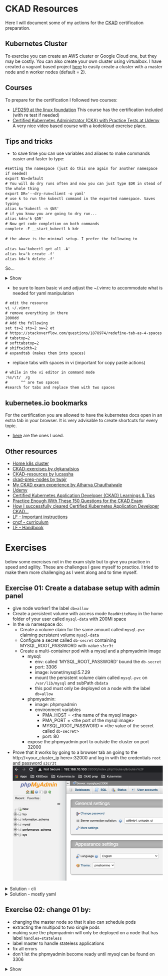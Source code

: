 # CKAD Resources

Here I will document some of my actions for
the [CKAD](https://training.linuxfoundation.org/training/kubernetes-for-developers/)
certification preparation.

## Kubernetes Cluster

To exercise you can create an AWS cluster or Google Cloud one, but they may be
costly. You can also create your own cluster using virtualbox. I have created a
vagrant based project [here](http://ivo2u.nl/Z7) to easily create a cluster with
a master node and n worker nodes (default = 2).

## Courses

To prepare for the certification I followed two courses:

- [LFD259 at the linux foundation](https://training.linuxfoundation.org/training/kubernetes-for-developers/)
  This course has the certification included (with re test if needed)
- [Certified Kubernetes Administrator (CKA) with Practice Tests at Udemy](https://www.udemy.com/course/certified-kubernetes-administrator-with-practice-tests/)
  A very nice video based course with a kodekloud exercise place.

## Tips and tricks

- to save time you can use variables and aliases to make commands easier and
  faster to type:

```shell
#setting the namespace (just do this one again for another namespace if needed)
export NS=default
# You will do dry runs often and now you can just type $DR in stead of the whole thing
export DR='--dry-run=client -o yaml'
# use k to run the kubectl command in the exported namespace. Saves typing
alias k='kubectl -n $NS'
# if you know you are going to dry run...
alias kdr='k $DR'
# Now get code completion on both commands
complete -F __start_kubectl k kdr

# the above is the minimal setup. I prefer the following to

alias ka='kubectl get all -A'
alias kc='k create -f'
alias kd='k delete -f'
```

So...

<details><summary>Show</summary>
<p>

```shell
# if you forgot the kdr at the beginning just add the $DR
k run nginx --image=nginx --port 80 $DR >nginx.yml

# or if you didn't forget
kdr run nginx --image=nginx --port 80 >nginx.yml

# doing commands on another namespace
export NS=otherns
#use 'k' 'kdr' as you would normally
#don't forget to go back to the default ns again or use the fully qualified
#kubectl command if just for one command (default ns is default :-))
export NS=default
```

</p>
</details>

- be sure to learn basic vi and adjust the ~/.vimrc to accommodate what is
  needed for yaml manipulation

```shell
# edit the resource
vi ~/.vimrc
# remove everything in there
2000dd
# Add the following
set ts=2 sts=2 sw=2 et
# https://stackoverflow.com/questions/1878974/redefine-tab-as-4-spaces
# tabstop=2
# softtabstop=2
# shiftwidth=2
# expandtab (makes them into spaces)
```

- replace tabs with spaces in vi (important for copy paste actions)

```shell
# while in the vi editor in command mode
:%s/\t/  /g
#      ^^ are two spaces
#search for tabs and replace them with two spaces
```

## kubernetes.io bookmarks

For the certification you are allowed to have the kubernetes docs open in an
extra tab in your browser. It is very advisable to create shortcuts for every
topic.

- [here](k8s_favorites.html) are the ones I used.

## Other resources

- [Home k8s cluster](http://ivo2u.nl/Z7)
- [CKAD-exercises by dgkanatsios](https://github.com/dgkanatsios/CKAD-exercises)
- [CKAD-resources by lucassha](https://github.com/lucassha/CKAD-resources)
- [ckad-prep-nodes by twajr](https://github.com/twajr/ckad-prep-notes)
- [My CKAD exam experience by Atharva Chauthaiwale](https://www.linkedin.com/pulse/my-ckad-exam-experience-atharva-chauthaiwale/)
- [Udemy](https://www.udemy.com/course/certified-kubernetes-administrator-with-practice-tests/)
- [Certified Kubernetes Application Developer (CKAD) Learnings & Tips](https://medium.com/marcus-tee-anytime/certified-kubernetes-application-developer-ckad-learnings-tips-cc83c12ed555)
- [Practice Enough With These 150 Questions for the CKAD Exam](https://medium.com/bb-tutorials-and-thoughts/practice-enough-with-these-questions-for-the-ckad-exam-2f42d1228552)
- [How I successfully cleared Certified Kubernetes Application Developer CKAD...](https://qainsights.com/how-i-successfully-cleared-certified-kubernetes-application-developer-ckad-exam-in-5-weeks/)
- [LF - Important instructions](https://docs.linuxfoundation.org/tc-docs/certification/tips-cka-and-ckad)
- [cncf - curriculum](https://github.com/cncf/curriculum)
- [LF - Handbook](https://docs.linuxfoundation.org/tc-docs/certification/lf-candidate-handbook)

# Exercises

below some exercises not in the exam style but to give you practice in speed and
agility. These are challenges I gave myself to practice.
I tried to make them more challenging as I went along and to time myself.

## Exercise 01: Create a database setup with admin panel

- give node worker1 the label `db=allow`
- Create a persistent volume with access mode `ReadWriteMany` in the home folder
  of your user called `mysql-data` with 200Mi space
- In the `db` namespace do:
    - Create a volume claim for the same amount called `mysql-pvc` claiming
      persistent volume `mysql-data`
    - Configure a secret called `db-secret` containing MYSQL_ROOT_PASSWORD with
      value `s3cr3t`
    - Create a multi-container pod with a mysql and a phpmyadmin image
        - mysql:
            - env: called 'MYSQL_ROOT_PASSWORD' bound the `db-secret`
            - port: 3306
            - image: ivonet/mysql:5.7.29
            - mount the persistent volume claim called `mysql-pvc`
              on `/var/lib/mysql`
              and subPath `dbdata`
            - this pod must only be deployed on a node with the label `db=allow`  
        - phpmyadmin:
            - image: phpmyadmin
            - environment variables
                - PMA_HOST = \<the name of the mysql image>
                - PMA_PORT = \<the port of the mysql image>
                - MYSQL_ROOT_PASSWORD = \<the value of the secret
                  called `db-secret`>
                - port: 80
        - expose the phpmyadmin port to outside the cluster on port 32000
- Prove that it works by going to a browser tab an going to the 
  http://\<your_cluster_ip here>:32000 and log in with the credentials `root` 
  and password `s3cr3t`
  ![](img/phpmyadmin.png)

<details><summary>Solution - cli</summary>
<p>

```shell
# first I performed these commands for speed
export DR='--dry-run=client -o yaml'
export NS=default
alias k='kubectl -n $NS'
alias kdr='k $DR'
alias kc='k create -f'
alias kd='k delete -f'
alias kg='k get po,svc,pv,pvc,secret,deploy,netpol'
alias ka='kubectl get all'
complete -F __start_kubectl k
complete -F __start_kubectl kdr

# label node worker1
k label nodes worker1 db=allow
# create the needed folder on the needed worker (worker1)
# I assume you are using my vagrant setup
ssh 192.168.10.111 
mkdir mysql-data
exit
```

- Create [PersistentVolume](https://kubernetes.io/docs/tasks/configure-pod-container/configure-persistent-volume-storage/#create-a-persistentvolume) (copy example)

```yaml
apiVersion: v1
kind: PersistentVolume
metadata:
  name: task-pv-volume
  labels:
    type: local
spec:
  storageClassName: manual
  capacity:
    storage: 10Gi
  accessModes:
    - ReadWriteOnce
  hostPath:
    path: "/mnt/data"
```

- change it to:

```yaml
apiVersion: v1
kind: PersistentVolume
metadata:
  name: mysql-pv
  labels:
    pv: mysql-pv
spec:
  storageClassName: manual
  capacity:
    storage: 200Mi
  accessModes:
    - ReadWriteMany
  hostPath:
    path: "/home/vagrant/mysql-data"
```

```shell
# a PersistentVolume is not bound to a contect
k create -f pv.yml
#or if aliased
kc pv.yml 
# create namespace db
k create ns db
# set ns to db
export NS=db
# Create a PVC
# https://kubernetes.io/docs/concepts/storage/persistent-volumes/#persistentvolumeclaims
```

- change the `pvc.yml` to:

```shell
apiVersion: v1
kind: PersistentVolumeClaim
metadata:
  name: mysql-pvc
  namespace: db
spec:
  accessModes:
    - ReadWriteMany
  volumeMode: Filesystem
  resources:
    requests:
      storage: 200Mi
  storageClassName: manual
  selector:
    matchLabels:
      pv: mysql-pv
```

- the `namespace` is not needed as you will be creating it within the namespace

```shell
kc pvc.yml
# check if bound
k get pv,pvc
NAME                        CAPACITY   ACCESS MODES   RECLAIM POLICY   STATUS   CLAIM          STORAGECLASS   REASON   AGE
persistentvolume/mysql-pv   200Mi      RWX            Retain           Bound    db/mysql-pvc   manual                  3m51s

NAME                              STATUS   VOLUME     CAPACITY   ACCESS MODES   STORAGECLASS   AGE
persistentvolumeclaim/mysql-pvc   Bound    mysql-pv   200Mi      RWX            manual         3m51s

# Create the secret
k create secret generic db-secret --from-literal=MYSQL_ROOT_PASSWORD=s3cr3t
# check
k get secret db-secret -o yaml
# or more specific
k get secret db-secret -o jsonpath='{.data}{"\n"}'
{"MYSQL_ROOT_PASSWORD":"czNjcjN0"} 

# create the base yaml for the multi pod
k run mysql --image=ivonet/mysql:5.7.29 --port 3306 --env=MYSQL_ROOT_PASSWORD=todo $DR>db.yml
# then env part needs to be changed to the secret
# https://kubernetes.io/docs/concepts/configuration/secret/#using-secrets-as-environment-variables (copy paste)
# the phpmyadmin needs to be added etc
# edit it mysql.yml
```

```yaml
apiVersion: v1
kind: Pod
metadata:
  labels:
    run: mysql
  name: mysql
  namespace: db
spec:
  affinity: # Add the node affinity db=allow
    nodeAffinity:
      requiredDuringSchedulingIgnoredDuringExecution:
        nodeSelectorTerms:
        - matchExpressions:
          - key: db
            operator: In
            values:
            - allow
  containers:
  - name: mysql-pod
    image: ivonet/mysql:5.7.29
    ports:
    - containerPort: 3306
    env:
    - name: MYSQL_ROOT_PASSWORD
      valueFrom: # Change the 'value: todo' to these lines (https://kubernetes.io/docs/concepts/configuration/secret/#using-secrets-as-environment-variables)
        secretKeyRef:
          name: db-secret
          key: MYSQL_ROOT_PASSWORD
    imagePullPolicy: IfNotPresent # I added this because I got blocked after pulling to much by docker
    volumeMounts:
    - name: db-data
      mountPath: /var/lib/mysql
      subPath: dbdata
    resources: {}
  - name: phpmyadmin-pod # add this whole part based on the former part with
    image: phpmyadmin
    ports:
    - containerPort: 80
    env:
    - name: MYSQL_ROOT_PASSWORD
      valueFrom:
        secretKeyRef:
          name: db-secret
          key: MYSQL_ROOT_PASSWORD
    - name: PMA_HOST
      value: mysql  # note that the host here must be the same as the .metadata.name
    - name: PMA_PORT
      value: "3306"
  restartPolicy: OnFailure
  volumes: # assign the pvc
  - name: db-data
    persistentVolumeClaim:
      claimName: mysql-pvc
```

```shell
# create it
kc db.yml
# check it
k describe po mysql
# and
k get po
NAME    READY   STATUS    RESTARTS   AGE
mysql   2/2     Running   0          5m36s
# expose it in a service
kdr expose pod mysql  --port 80 --type=NodePort >svc.yml
# change it to...
```

```yaml
apiVersion: v1
kind: Service
metadata:
  creationTimestamp: null
  labels:
    run: mysql
  name: mysql
  namespace: db
spec:
  ports:
  - port: 80
    protocol: TCP
    nodePort: 32000
  selector:
    run: mysql
  type: NodePort
status:
  loadBalancer: {}
```

- `curl -q http://192.168.10.100:32000` should give a html result.
- try it in the browser and log in with the given creds...

</p>
</details>

<details><summary>Solution - mostly yaml</summary>
<p>

```shell
# label node worker1
kubectl label nodes worker1 db=allow

# create the needed folder on the needed worker (worker1)
# I assume you are using my vagrant setup
ssh 192.168.10.111  #worker1
mkdir mysql-data
exit


```

- mysql-setup.yml:

```yaml
---
apiVersion: v1
kind: Namespace
metadata:
  name: db
  namespace: default
---
apiVersion: v1
kind: PersistentVolume
metadata:
  name: mysql-pv
  labels:
    pv: mysql-pv
spec:
  storageClassName: manual
  capacity:
    storage: 200Mi
  accessModes:
    - ReadWriteMany
  hostPath:
    path: "/home/vagrant/mysql-data"
---
apiVersion: v1
kind: PersistentVolumeClaim
metadata:
  name: mysql-pvc
  namespace: db
spec:
  accessModes:
    - ReadWriteMany
  volumeMode: Filesystem
  resources:
    requests:
      storage: 200Mi
  storageClassName: manual
  selector:
    matchLabels:
      pv: mysql-pv
---
apiVersion: v1
kind: Secret
data:
  MYSQL_ROOT_PASSWORD: czNjcjN0
metadata:
  name: db-secret
  namespace: db
type: Opaque
---
apiVersion: v1
kind: Pod
metadata:
  labels:
    run: mysql
  name: mysql
  namespace: db
spec:
  affinity:
    nodeAffinity:
      requiredDuringSchedulingIgnoredDuringExecution:
        nodeSelectorTerms:
        - matchExpressions:
          - key: db
            operator: In
            values:
            - allow
  containers:
  - name: mysql-pod
    image: ivonet/mysql:5.7.29
    ports:
    - containerPort: 3306
    env:
    - name: MYSQL_ROOT_PASSWORD
      valueFrom:
        secretKeyRef:
          name: db-secret
          key: MYSQL_ROOT_PASSWORD
    imagePullPolicy: IfNotPresent
    volumeMounts:
    - name: db-data
      mountPath: /var/lib/mysql
      subPath: dbdata
    resources: {}
  - name: phpmyadmin-pod
    image: phpmyadmin
    ports:
    - containerPort: 80
    env:
    - name: MYSQL_ROOT_PASSWORD
      valueFrom:
        secretKeyRef:
          name: db-secret
          key: MYSQL_ROOT_PASSWORD
    - name: PMA_HOST
      value: mysql
    - name: PMA_PORT
      value: "3306"
  restartPolicy: OnFailure
  volumes:
  - name: db-data
    persistentVolumeClaim:
      claimName: mysql-pvc
---
apiVersion: v1
kind: Service
metadata:
  labels:
    run: mysql
  name: mysql
  namespace: db
spec:
  ports:
  - port: 80
    protocol: TCP
    nodePort: 32000
  selector:
    run: mysql
  type: NodePort
```

```shell
# Get it working
kubectl create -f mysql-setup.yml
curl http://192.168.10.100:32000

```

- try it in the browser and log in with the given creds...

</p>
</details>

## Exercise 02: change 01 by:

- changing the master node so that it also can schedule pods
- extracting the multipod to two single pods
- making sure the phpmyadmin will only be deployed on a node that has label 
  `handles=stateless`  
- label master to handle stateless applications
- fix all errors
- don't let the phpmyadmin become ready until mysql can be found on 3306

<details><summary>Show</summary>
<p>

```shell
#allow pods on master
kubectl taint node master node-role.kubernetes.io/master-
# label it
kubectl label node master handles=stateless
# Delete the old service
kubectl -n db delete svc mysql
# expose the mysql pod to the phpmyadmin pod
kubectl expose pod mysql --port 3306 --name=mysql-service --namespace=db
# change the old svc.yml
```

```yaml
apiVersion: v1
kind: Service
metadata:
  labels:
    run: phpmyadmin
  name: phpmyadmin-service
  namespace: db
spec:
  ports:
  - port: 80
    protocol: TCP
    nodePort: 32000
  selector:
    run: phpmyadmin
  type: NodePort
```

```shell
#create the service
kubectl -n db create -f svc.yml
# create a barebones pod def for phpmyadmin
kubectl -n db run phpmyadmin --image=phpmyadmin --port=80 --dry-run=client -o yaml>php.yml
# Now copy the container part for phpmyadin from from db.yml to php.yml
```

```yaml
apiVersion: v1
kind: Pod
metadata:
  labels:
    run: phpmyadmin
  name: phpmyadmin
  namespace: db
spec:
  affinity: # only on nodes that handle stateless
    nodeAffinity:
      requiredDuringSchedulingIgnoredDuringExecution:
        nodeSelectorTerms:
        - matchExpressions:
          - key: handles
            operator: In
            values:
            - stateless
  containers: # replaced with data from the db.yml
  - name: phpmyadmin-pod
    image: phpmyadmin
    ports:
    - containerPort: 80
    env:
    - name: MYSQL_ROOT_PASSWORD
      valueFrom:
        secretKeyRef:
          name: db-secret
          key: MYSQL_ROOT_PASSWORD
    - name: PMA_HOST
      value: mysql-service # note this host needs to change to the mysql-service as it is not in the same pod anymore
    - name: PMA_PORT
      value: "3306"
    imagePullPolicy: IfNotPresent
  initContainers: # Used an initContainer for the readiness check as the nc command is not available in the phpmyadmin image
  - name: init-mysql
    image: busybox
    command: ['sh', '-c', 'until nc -zvw3 mysql-service 3306; do echo waiting for mysql; sleep 2; done;']
    imagePullPolicy: IfNotPresent
  restartPolicy: OnFailure
  volumes:
  - name: db-data
    persistentVolumeClaim:
      claimName: mysql-pvc
```

Details initContainer command:

- nc: It’s a command.
- z: zero-I/O mode (used for scanning).
- v: For verbose.
- w3: timeout wait seconds
- mysql-service: Destination system dns
- 3306: Port number needs to be verified.

```shell
# first delete the old setup of the multipod
kubectl -n db delete -f db.yml
# now create the php
kubectl -n db create -f php.yml
#it should stay in the init state
# see logs if the initContainer
kubectl -n db logs phpmyadmin -c init-mysql
waiting for mysql
waiting for mysql
waiting for mysql
waiting for mysql
```

```shell
# Remove the phpadminb part from db.yml
```

```yaml
apiVersion: v1
kind: Pod
metadata:
  labels:
    run: mysql
  name: mysql
  namespace: db
spec:
  affinity:
    nodeAffinity:
      requiredDuringSchedulingIgnoredDuringExecution:
        nodeSelectorTerms:
        - matchExpressions:
          - key: db
            operator: In
            values:
            - allow
  containers:
  - name: mysql-pod
    image: ivonet/mysql:5.7.29
    ports:
    - containerPort: 3306
    env:
    - name: MYSQL_ROOT_PASSWORD
      valueFrom:
        secretKeyRef:
          name: db-secret
          key: MYSQL_ROOT_PASSWORD
    imagePullPolicy: IfNotPresent
    volumeMounts:
    - name: db-data
      mountPath: /var/lib/mysql
      subPath: dbdata
  restartPolicy: OnFailure
  volumes:
  - name: db-data
    persistentVolumeClaim:
      claimName: mysql-pvc
```

```shell
kubectl -n db create -f db.yml
kubectl -n db get po,svc -o wide
# both containers should become READY
NAME             READY   STATUS    RESTARTS   AGE     IP                NODE      NOMINATED NODE   READINESS GATES
pod/mysql        1/1     Running   0          2m12s   192.168.235.129   worker1   <none>           <none>
pod/phpmyadmin   1/1     Running   0          6m57s   192.168.219.76    master    <none>           <none>

NAME                         TYPE        CLUSTER-IP       EXTERNAL-IP   PORT(S)        AGE   SELECTOR
service/mysql-service        ClusterIP   10.97.164.232    <none>        3306/TCP       63m   run=mysql
service/phpmyadmin-service   NodePort    10.102.219.202   <none>        80:32000/TCP   72m   run=phpmyadmin
# phpmyadmin is running on master (handles=stateless label)
# db is running on worker1 (db=allow label)
#done
```

- check in browser: http://192.168.10.100:32000 USR:root PWD:s3cr3t

</p>
</details>

